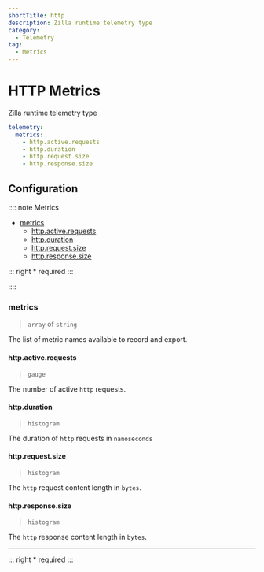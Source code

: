 ```yaml
---
shortTitle: http
description: Zilla runtime telemetry type
category:
  - Telemetry
tag:
  - Metrics
---
```


# HTTP Metrics

Zilla runtime telemetry type

```yaml
telemetry:
  metrics:
    - http.active.requests
    - http.duration
    - http.request.size
    - http.response.size
```

## Configuration

:::: note Metrics

- [metrics](#metrics)
  - [http.active.requests](#http-active-requests)
  - [http.duration](#http-duration)
  - [http.request.size](#http-request-size)
  - [http.response.size](#http-response-size)


::: right
\* required
:::

::::

### metrics

> `array` of `string`

The list of metric names available to record and export.

#### http.active.requests

> `gauge`

The number of active `http` requests.

#### http.duration

> `histogram`

The duration of `http` requests in `nanoseconds`

#### http.request.size

> `histogram`

The `http` request content length in `bytes`.

#### http.response.size

> `histogram`

The `http` response content length in `bytes`.

---

::: right
\* required
:::
